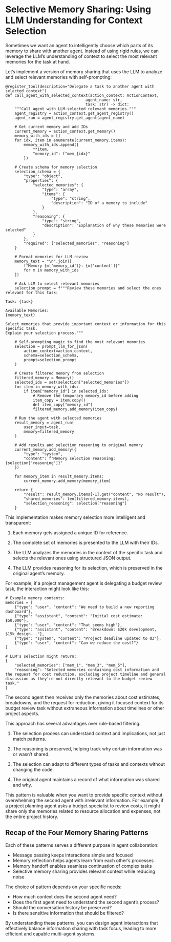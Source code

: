 # Selective Memory Sharing: Using LLM Understanding for Context Selection

Sometimes we want an agent to intelligently choose which parts of its memory to share with another agent. Instead of using rigid rules, we can leverage the LLM’s understanding of context to select the most relevant memories for the task at hand.

Let’s implement a version of memory sharing that uses the LLM to analyze and select relevant memories with self-prompting:

```
@register_tool(description="Delegate a task to another agent with selected context")
def call_agent_with_selected_context(action_context: ActionContext,
                                   agent_name: str,
                                   task: str) -> dict:
    """Call agent with LLM-selected relevant memories."""
    agent_registry = action_context.get_agent_registry()
    agent_run = agent_registry.get_agent(agent_name)

    # Get current memory and add IDs
    current_memory = action_context.get_memory()
    memory_with_ids = []
    for idx, item in enumerate(current_memory.items):
        memory_with_ids.append({
            **item,
            "memory_id": f"mem_{idx}"
        })

    # Create schema for memory selection
    selection_schema = {
        "type": "object",
        "properties": {
            "selected_memories": {
                "type": "array",
                "items": {
                    "type": "string",
                    "description": "ID of a memory to include"
                }
            },
            "reasoning": {
                "type": "string",
                "description": "Explanation of why these memories were selected"
            }
        },
        "required": ["selected_memories", "reasoning"]
    }

    # Format memories for LLM review
    memory_text = "\n".join([
        f"Memory {m['memory_id']}: {m['content']}"
        for m in memory_with_ids
    ])

    # Ask LLM to select relevant memories
    selection_prompt = f"""Review these memories and select the ones relevant for this task:

Task: {task}

Available Memories:
{memory_text}

Select memories that provide important context or information for this specific task.
Explain your selection process."""

    # Self-prompting magic to find the most relevant memories
    selection = prompt_llm_for_json(
        action_context=action_context,
        schema=selection_schema,
        prompt=selection_prompt
    )

    # Create filtered memory from selection
    filtered_memory = Memory()
    selected_ids = set(selection["selected_memories"])
    for item in memory_with_ids:
        if item["memory_id"] in selected_ids:
            # Remove the temporary memory_id before adding
            item_copy = item.copy()
            del item_copy["memory_id"]
            filtered_memory.add_memory(item_copy)

    # Run the agent with selected memories
    result_memory = agent_run(
        user_input=task,
        memory=filtered_memory
    )

    # Add results and selection reasoning to original memory
    current_memory.add_memory({
        "type": "system",
        "content": f"Memory selection reasoning: {selection['reasoning']}"
    })

    for memory_item in result_memory.items:
        current_memory.add_memory(memory_item)

    return {
        "result": result_memory.items[-1].get("content", "No result"),
        "shared_memories": len(filtered_memory.items),
        "selection_reasoning": selection["reasoning"]
    }
```

This implementation makes memory selection more intelligent and transparent:

1. Each memory gets assigned a unique ID for reference.

2. The complete set of memories is presented to the LLM with their IDs.

3. The LLM analyzes the memories in the context of the specific task and selects the relevant ones using structured JSON output.

4. The LLM provides reasoning for its selection, which is preserved in the original agent’s memory.

For example, if a project management agent is delegating a budget review task, the interaction might look like this:

```
# Example memory contents:
memories = [
    {"type": "user", "content": "We need to build a new reporting dashboard"},
    {"type": "assistant", "content": "Initial cost estimate: $50,000"},
    {"type": "user", "content": "That seems high"},
    {"type": "assistant", "content": "Breakdown: $20k development, $15k design..."},
    {"type": "system", "content": "Project deadline updated to Q3"},
    {"type": "user", "content": "Can we reduce the cost?"}
]

# LLM's selection might return:
{
    "selected_memories": ["mem_1", "mem_3", "mem_5"],
    "reasoning": "Selected memories containing cost information and the request for cost reduction, excluding project timeline and general discussion as they're not directly relevant to the budget review task."
}
```

The second agent then receives only the memories about cost estimates, breakdowns, and the request for reduction, giving it focused context for its budget review task without extraneous information about timelines or other project aspects.

This approach has several advantages over rule-based filtering:

1. The selection process can understand context and implications, not just match patterns.

2. The reasoning is preserved, helping track why certain information was or wasn’t shared.

3. The selection can adapt to different types of tasks and contexts without changing the code.

4. The original agent maintains a record of what information was shared and why.

This pattern is valuable when you want to provide specific context without overwhelming the second agent with irrelevant information. For example, if a project planning agent asks a budget specialist to review costs, it might share only the memories related to resource allocation and expenses, not the entire project history.

## Recap of the Four Memory Sharing Patterns

Each of these patterns serves a different purpose in agent collaboration:

- Message passing keeps interactions simple and focused
- Memory reflection helps agents learn from each other’s processes
- Memory handoff enables seamless continuation of complex tasks
- Selective memory sharing provides relevant context while reducing noise

The choice of pattern depends on your specific needs:

- How much context does the second agent need?
- Does the first agent need to understand the second agent’s process?
- Should the conversation history be preserved?
- Is there sensitive information that should be filtered?

By understanding these patterns, you can design agent interactions that effectively balance information sharing with task focus, leading to more efficient and capable multi-agent systems.
